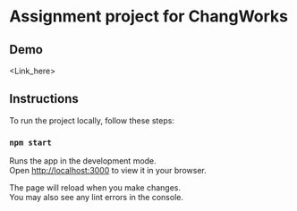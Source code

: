 # Assignment project for ChangWorks

## Demo

<Link_here>

## Instructions

To run the project locally, follow these steps:

### `npm start`

Runs the app in the development mode.\
Open [http://localhost:3000](http://localhost:3000) to view it in your browser.

The page will reload when you make changes.\
You may also see any lint errors in the console.
